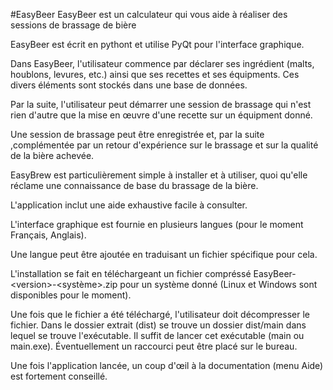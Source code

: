 #EasyBeer
EasyBeer est un calculateur qui vous aide à réaliser des sessions de brassage de bière

EasyBeer est écrit en pythont et utilise PyQt pour l'interface graphique.

Dans EasyBeer, l'utilisateur commence par déclarer ses ingrédient (malts, houblons, levures, etc.) ainsi que ses recettes et ses équipments. Ces divers éléments sont stockés dans une base de données.

Par la suite, l'utilisateur peut démarrer une session de brassage qui n'est rien d'autre que la mise en œuvre d'une recette sur un équipment donné.

Une session de brassage peut être enregistrée et, par la suite ,complémentée par un retour d'expérience sur le brassage et sur la qualité de la bière achevée.



EasyBrew est particulièrement simple à installer et à utiliser, quoi qu'elle réclame une connaissance de base du brassage de la bière.

L'application inclut une aide exhaustive facile à consulter.

L'interface graphique est fournie en plusieurs langues (pour le moment Français, Anglais).

Une langue peut être ajoutée en traduisant un fichier spécifique pour cela.

L'installation se fait en téléchargeant un fichier compréssé  EasyBeer-&lt;version&gt;-&lt;système&gt;.zip  pour un système donné (Linux et Windows sont disponibles pour le moment).

Une fois que le fichier a été téléchargé, l'utilisateur doit décompresser le fichier. Dans le dossier extrait (dist) se trouve un dossier dist/main dans lequel se trouve l'exécutable.
Il suffit de lancer cet exécutable (main ou main.exe). Éventuellement un raccourci peut être placé sur le bureau.

Une fois l'application lancée, un coup d'œil à la documentation (menu Aide) est fortement conseillé.
